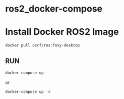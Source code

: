 # ros2_docker-compose

# Install Docker ROS2 Image

```bash
docker pull osrf/ros:foxy-desktop
```

## RUN

```bash
docker-compose up
```

or 

```bash
docker-compose up -d
```


